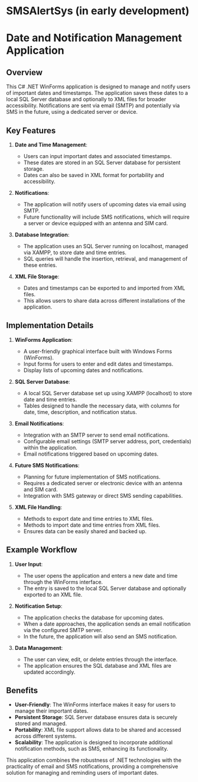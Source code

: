 # SMSAlertSys (in early development)

# Date and Notification Management Application

## Overview

This C# .NET WinForms application is designed to manage and notify users of important dates and timestamps. The application saves these dates to a local SQL Server database and optionally to XML files for broader accessibility. Notifications are sent via email (SMTP) and potentially via SMS in the future, using a dedicated server or device.

## Key Features

1. **Date and Time Management**:
   - Users can input important dates and associated timestamps.
   - These dates are stored in an SQL Server database for persistent storage.
   - Dates can also be saved in XML format for portability and accessibility.

2. **Notifications**:
   - The application will notify users of upcoming dates via email using SMTP.
   - Future functionality will include SMS notifications, which will require a server or device equipped with an antenna and SIM card.

3. **Database Integration**:
   - The application uses an SQL Server running on localhost, managed via XAMPP, to store date and time entries.
   - SQL queries will handle the insertion, retrieval, and management of these entries.

4. **XML File Storage**:
   - Dates and timestamps can be exported to and imported from XML files.
   - This allows users to share data across different installations of the application.

## Implementation Details

1. **WinForms Application**:
   - A user-friendly graphical interface built with Windows Forms (WinForms).
   - Input forms for users to enter and edit dates and timestamps.
   - Display lists of upcoming dates and notifications.

2. **SQL Server Database**:
   - A local SQL Server database set up using XAMPP (localhost) to store date and time entries.
   - Tables designed to handle the necessary data, with columns for date, time, description, and notification status.

3. **Email Notifications**:
   - Integration with an SMTP server to send email notifications.
   - Configurable email settings (SMTP server address, port, credentials) within the application.
   - Email notifications triggered based on upcoming dates.

4. **Future SMS Notifications**:
   - Planning for future implementation of SMS notifications.
   - Requires a dedicated server or electronic device with an antenna and SIM card.
   - Integration with SMS gateway or direct SMS sending capabilities.

5. **XML File Handling**:
   - Methods to export date and time entries to XML files.
   - Methods to import date and time entries from XML files.
   - Ensures data can be easily shared and backed up.

## Example Workflow

1. **User Input**:
   - The user opens the application and enters a new date and time through the WinForms interface.
   - The entry is saved to the local SQL Server database and optionally exported to an XML file.

2. **Notification Setup**:
   - The application checks the database for upcoming dates.
   - When a date approaches, the application sends an email notification via the configured SMTP server.
   - In the future, the application will also send an SMS notification.

3. **Data Management**:
   - The user can view, edit, or delete entries through the interface.
   - The application ensures the SQL database and XML files are updated accordingly.

## Benefits

- **User-Friendly**: The WinForms interface makes it easy for users to manage their important dates.
- **Persistent Storage**: SQL Server database ensures data is securely stored and managed.
- **Portability**: XML file support allows data to be shared and accessed across different systems.
- **Scalability**: The application is designed to incorporate additional notification methods, such as SMS, enhancing its functionality.

This application combines the robustness of .NET technologies with the practicality of email and SMS notifications, providing a comprehensive solution for managing and reminding users of important dates.
